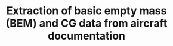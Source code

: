 ---
learningObjectiveId: "031.04.03"
parentId: "031.04"
title:
  Extraction of basic empty mass (BEM) and CG data from aircraft documentation
---
